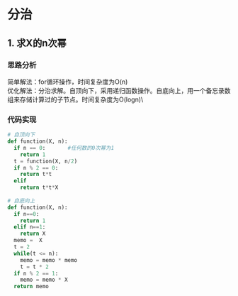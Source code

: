 # 分治
## 1. 求X的n次幂
### 思路分析
简单解法：for循环操作，时间复杂度为O(n)<br>
优化解法：分治求解。自顶向下，采用递归函数操作。自底向上，用一个备忘录数组来存储计算过的子节点。时间复杂度为O(logn)\

### 代码实现
```python
# 自顶向下
def function(X, n):
  if n == 0:       #任何数的0次幂为1
    return 1
  t = function(X, n/2)
  if n % 2 == 0:
    return t*t
  elif 
    return t*t*X
    
# 自底向上
def function(X, n):
  if n==0:
    return 1
  elif n==1:
    return X
  memo =  X
  t = 2
  while(t <= n):
    memo = memo * memo
    t = t * 2
  if n % 2 == 1:
    memo = memo * X
  return memo
    
